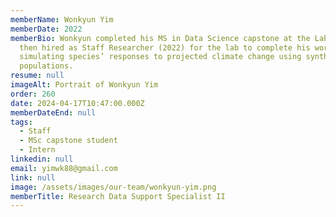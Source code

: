 ```yaml
---
memberName: Wonkyun Yim
memberDate: 2022
memberBio: Wonkyun completed his MS in Data Science capstone at the Lab. He was
  then hired as Staff Researcher (2022) for the lab to complete his work on
  simulating species’ responses to projected climate change using synthetic
  populations.
resume: null
imageAlt: Portrait of Wonkyun Yim
order: 260
date: 2024-04-17T10:47:00.000Z
memberDateEnd: null
tags:
  - Staff
  - MSc capstone student
  - Intern
linkedin: null
email: yimwk88@gmail.com
link: null
image: /assets/images/our-team/wonkyun-yim.png
memberTitle: Research Data Support Specialist II
---
```

